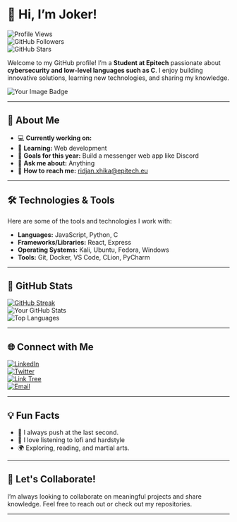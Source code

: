 # 👋 Hi, I’m Joker!

![Profile Views](https://komarev.com/ghpvc/?username=ridjan-xhika&color=blue)  
![GitHub Followers](https://img.shields.io/github/followers/ridjan-xhika?label=Follow&style=social)  
![GitHub Stars](https://img.shields.io/github/stars/ridjan-xhika?label=Stars&style=social)

Welcome to my GitHub profile! I’m a **Student at Epitech** passionate about **cybersecurity and low-level languages such as C**. I enjoy building innovative solutions, learning new technologies, and sharing my knowledge.

<img src="https://tryhackme-badges.s3.amazonaws.com/ArkanaJoker.png" alt="Your Image Badge" />


---

## 🌟 About Me

- 💻 **Currently working on:**  
- 🌱 **Learning:** Web development  
- 🎯 **Goals for this year:** Build a messenger web app like Discord  
- 💬 **Ask me about:** Anything  
- 👯 **How to reach me:** ridjan.xhika@epitech.eu  

---

## 🛠️ Technologies & Tools

Here are some of the tools and technologies I work with:

- **Languages:** JavaScript, Python, C  
- **Frameworks/Libraries:** React, Express  
- **Operating Systems:** Kali, Ubuntu, Fedora, Windows  
- **Tools:** Git, Docker, VS Code, CLion, PyCharm  

---

## 💊 GitHub Stats

[![GitHub Streak](https://streak-stats.demolab.com/?user=ridjan-xhika&theme=radical&show_icons=true)](https://git.io/streak-stats)  
![Your GitHub Stats](https://github-readme-stats.vercel.app/api?username=ridjan-xhika&show_icons=true&theme=radical)  
![Top Languages](https://github-readme-stats.vercel.app/api/top-langs/?username=ridjan-xhika&layout=compact&theme=radical)

---

## 🌐 Connect with Me

[![LinkedIn](https://img.shields.io/badge/LinkedIn-Connect-blue?style=flat-square&logo=linkedin)](https://linkedin.com/in/ridjan-xhika-8a0a312ab)  
[![Twitter](https://img.shields.io/badge/Twitter-Follow-blue?style=flat-square&logo=twitter)](https://twitter.com/Lost_Jokerr)  
[![Link Tree](https://img.shields.io/badge/Portfolio-Visit-brightgreen?style=flat-square&logo=web)](https://linktr.ee/Lost_Joker)  
[![Email](https://img.shields.io/badge/Email-Contact-red?style=flat-square&logo=gmail)](mailto:ridjan.xhika@epitech.eu)

---

## 💡 Fun Facts

- 🐾 I always push at the last second.  
- 🎵 I love listening to lofi and hardstyle
- 🌍 Exploring, reading, and martial arts.  

---

## 🤝 Let's Collaborate!

I’m always looking to collaborate on meaningful projects and share knowledge. Feel free to reach out or check out my repositories.

---

